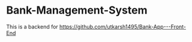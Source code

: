 # Bank-Management-System

This is a backend for https://github.com/utkarsh1495/Bank-App---Front-End

